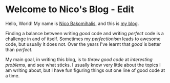 # Welcome to Nico's Blog - Edit

Hello, World! My name is [Nico Bakomihalis](info/about_the_author.md),
and this is [my blog](info/about_this_blog.md).

Finding a balance between writing *good* code and writing
*perfect* code is a challenge in and of itself.
Sometimes my *perfectionism* leads to awesome code,
but usually it does not.
Over the years I've learnt that *good* is better than *perfect*.

My main goal, in writing this blog,
is to *throw good code* at *interesting problems*,
and see what sticks.
I usually know very little about the topics I am writing about,
but I have fun figuring things out one line of good code at a time.
